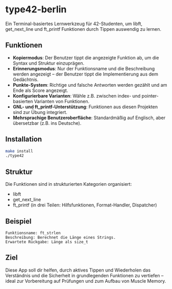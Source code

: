 # type42-berlin

Ein Terminal-basiertes Lernwerkzeug für 42-Studenten, um libft, get_next_line und ft_printf Funktionen durch Tippen auswendig zu lernen.

## Funktionen

- **Kopiermodus**: Der Benutzer tippt die angezeigte Funktion ab, um die Syntax und Struktur einzuprägen.
- **Erinnerungsmodus**: Nur der Funktionsname und die Beschreibung werden angezeigt – der Benutzer tippt die Implementierung aus dem Gedächtnis.
- **Punkte-System**: Richtige und falsche Antworten werden gezählt und am Ende als Score angezeigt.
- **Konfigurierbare Varianten**: Wähle z.B. zwischen index- und pointer-basierten Varianten von Funktionen.
- **GNL- und ft_printf-Unterstützung**: Funktionen aus diesen Projekten sind zur Übung integriert.
- **Mehrsprachige Benutzeroberfläche**: Standardmäßig auf Englisch, aber übersetzbar (z.B. ins Deutsche).

## Installation

```bash
make install
./type42
```

## Struktur

Die Funktionen sind in strukturierten Kategorien organisiert:

- libft
- get_next_line
- ft_printf (in drei Teilen: Hilfsfunktionen, Format-Handler, Dispatcher)

## Beispiel

```
Funktionsname: ft_strlen
Beschreibung: Berechnet die Länge eines Strings.
Erwartete Rückgabe: Länge als size_t
```

## Ziel

Diese App soll dir helfen, durch aktives Tippen und Wiederholen das Verständnis und die Sicherheit in grundlegenden Funktionen zu vertiefen – ideal zur Vorbereitung auf Prüfungen und zum Aufbau von Muscle Memory.
